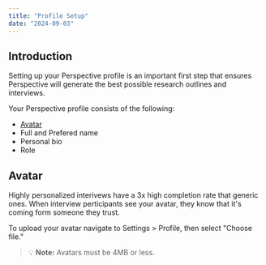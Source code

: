 ```yaml
---
title: "Profile Setup"
date: "2024-09-03"
---
```


## Introduction

Setting up your Perspective profile is an important first step that ensures Perspective will generate the best possible research outlines and interviews.

Your Perspective profile consists of the following:
- [Avatar](#Avatar)
- Full and Prefered name
- Personal bio
- Role

## Avatar
Highly personalized interivews have a 3x high completion rate that generic ones. When interview perticipants see your avatar, they know that it's coming form someone they trust.

To upload your avatar navigate to Settings > Profile, then select "Choose file."

> 💡 **Note:** Avatars must be 4MB or less.
